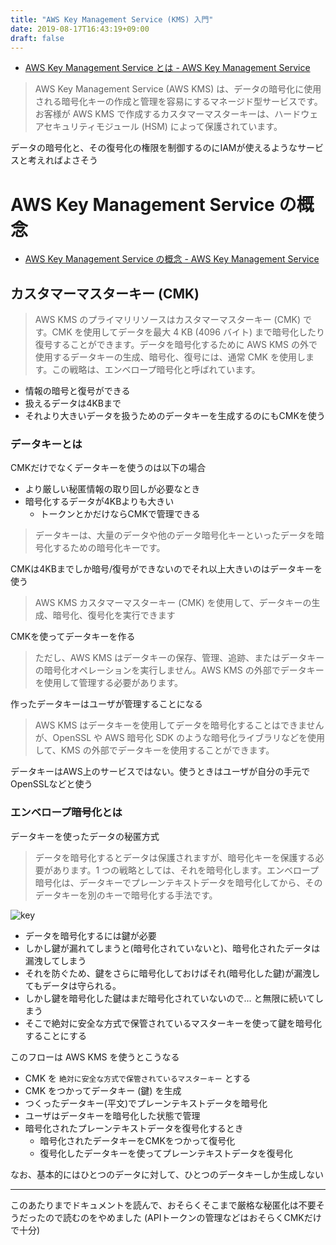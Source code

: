 ```yaml
---
title: "AWS Key Management Service (KMS) 入門"
date: 2019-08-17T16:43:19+09:00
draft: false
---
```


- [AWS Key Management Service とは - AWS Key Management Service](https://docs.aws.amazon.com/ja_jp/kms/latest/developerguide/overview.html)

> AWS Key Management Service (AWS KMS) は、データの暗号化に使用される暗号化キーの作成と管理を容易にするマネージド型サービスです。お客様が AWS KMS で作成するカスタマーマスターキーは、ハードウェアセキュリティモジュール (HSM) によって保護されています。

データの暗号化と、その復号化の権限を制御するのにIAMが使えるようなサービスと考えればよさそう


# AWS Key Management Service の概念

- [AWS Key Management Service の概念 - AWS Key Management Service](https://docs.aws.amazon.com/ja_jp/kms/latest/developerguide/concepts.html)


## カスタマーマスターキー (CMK)

> AWS KMS のプライマリリソースはカスタマーマスターキー (CMK) です。CMK を使用してデータを最大 4 KB (4096 バイト) まで暗号化したり復号することができます。データを暗号化するために AWS KMS の外で使用するデータキーの生成、暗号化、復号には、通常 CMK を使用します。この戦略は、エンベロープ暗号化と呼ばれています。

- 情報の暗号と復号ができる
- 扱えるデータは4KBまで
- それより大きいデータを扱うためのデータキーを生成するのにもCMKを使う


### データキーとは

CMKだけでなくデータキーを使うのは以下の場合

- より厳しい秘匿情報の取り回しが必要なとき
- 暗号化するデータが4KBよりも大きい
  - トークンとかだけならCMKで管理できる

> データキーは、大量のデータや他のデータ暗号化キーといったデータを暗号化するための暗号化キーです。

CMKは4KBまでしか暗号/復号ができないのでそれ以上大きいのはデータキーを使う

> AWS KMS カスタマーマスターキー (CMK) を使用して、データキーの生成、暗号化、復号化を実行できます

CMKを使ってデータキーを作る

> ただし、AWS KMS はデータキーの保存、管理、追跡、またはデータキーの暗号化オペレーションを実行しません。AWS KMS の外部でデータキーを使用して管理する必要があります。

作ったデータキーはユーザが管理することになる

> AWS KMS はデータキーを使用してデータを暗号化することはできませんが、OpenSSL や AWS 暗号化 SDK のような暗号化ライブラリなどを使用して、KMS の外部でデータキーを使用することができます。

データキーはAWS上のサービスではない。使うときはユーザが自分の手元でOpenSSLなどと使う



### エンベロープ暗号化とは

データキーを使ったデータの秘匿方式

> データを暗号化するとデータは保護されますが、暗号化キーを保護する必要があります。1 つの戦略としては、それを暗号化します。エンベロープ暗号化は、データキーでプレーンテキストデータを暗号化してから、そのデータキーを別のキーで暗号化する手法です。

![key](https://docs.aws.amazon.com/ja_jp/kms/latest/developerguide/images/key-hierarchy-cmk.png)

- データを暗号化するには鍵が必要
- しかし鍵が漏れてしまうと(暗号化されていないと)、暗号化されたデータは漏洩してしまう
- それを防ぐため、鍵をさらに暗号化しておけばそれ(暗号化した鍵)が漏洩してもデータは守られる。
- しかし鍵を暗号化した鍵はまだ暗号化されていないので... と無限に続いてしまう
- そこで絶対に安全な方式で保管されているマスターキーを使って鍵を暗号化することにする

このフローは AWS KMS を使うとこうなる

- CMK を `絶対に安全な方式で保管されているマスターキー` とする
- CMK をつかってデータキー (鍵) を生成
- つくったデータキー(平文)でプレーンテキストデータを暗号化
- ユーザはデータキーを暗号化した状態で管理
- 暗号化されたプレーンテキストデータを復号化するとき
  - 暗号化されたデータキーをCMKをつかって復号化
  - 復号化したデータキーを使ってプレーンテキストデータを復号化

なお、基本的にはひとつのデータに対して、ひとつのデータキーしか生成しない

---

このあたりまでドキュメントを読んで、おそらくそこまで厳格な秘匿化は不要そうだったので読むのをやめました
(APIトークンの管理などはおそらくCMKだけで十分)
